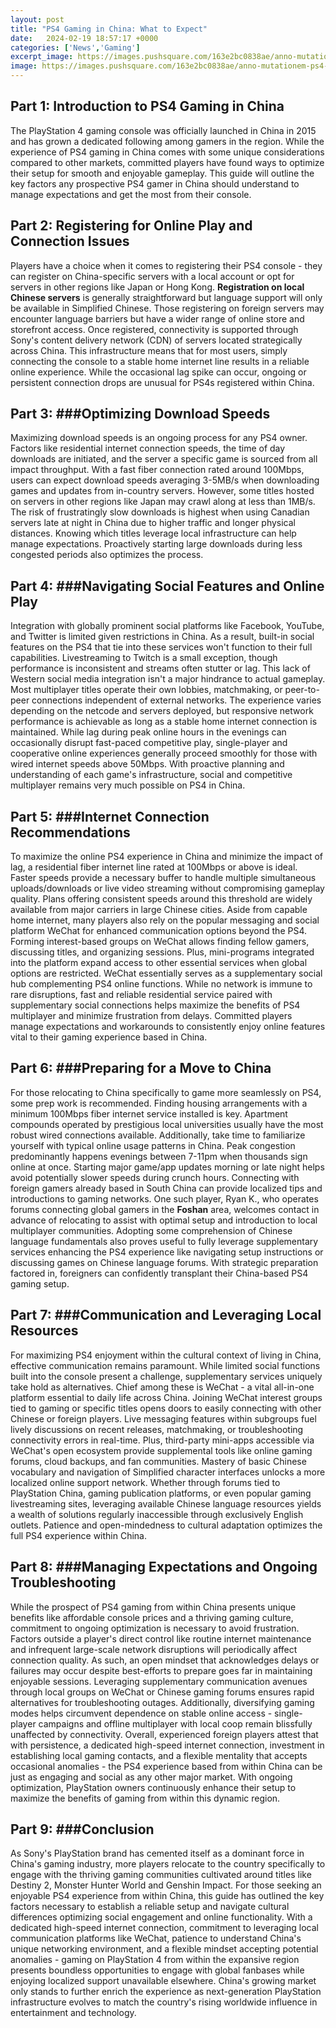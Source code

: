 ```yaml
---
layout: post
title: "PS4 Gaming in China: What to Expect"
date:   2024-02-19 18:57:17 +0000
categories: ['News','Gaming']
excerpt_image: https://images.pushsquare.com/163e2bc0838ae/anno-mutationem-ps4-playstation-4.original.jpg
image: https://images.pushsquare.com/163e2bc0838ae/anno-mutationem-ps4-playstation-4.original.jpg
---
```


## Part 1: Introduction to PS4 Gaming in China
The PlayStation 4 gaming console was officially launched in China in 2015 and has grown a dedicated following among gamers in the region. While the experience of PS4 gaming in China comes with some unique considerations compared to other markets, committed players have found ways to optimize their setup for smooth and enjoyable gameplay. This guide will outline the key factors any prospective PS4 gamer in China should understand to manage expectations and get the most from their console.
## Part 2: **Registering for Online Play and Connection Issues** 
Players have a choice when it comes to registering their PS4 console - they can register on China-specific servers with a local account or opt for servers in other regions like Japan or Hong Kong. **Registration on local Chinese servers** is generally straightforward but language support will only be available in Simplified Chinese. Those registering on foreign servers may encounter language barriers but have a wider range of online store and storefront access. 
Once registered, connectivity is supported through Sony's content delivery network (CDN) of servers located strategically across China. This infrastructure means that for most users, simply connecting the console to a stable home internet line results in a reliable online experience. While the occasional lag spike can occur, ongoing or persistent connection drops are unusual for PS4s registered within China.
## Part 3: ###Optimizing Download Speeds 
Maximizing download speeds is an ongoing process for any PS4 owner. Factors like residential internet connection speeds, the time of day downloads are initiated, and the server a specific game is sourced from all impact throughput. With a fast fiber connection rated around 100Mbps, users can expect download speeds averaging 3-5MB/s when downloading games and updates from in-country servers. 
However, some titles hosted on servers in other regions like Japan may crawl along at less than 1MB/s. The risk of frustratingly slow downloads is highest when using Canadian servers late at night in China due to higher traffic and longer physical distances. Knowing which titles leverage local infrastructure can help manage expectations. Proactively starting large downloads during less congested periods also optimizes the process.
## Part 4: ###Navigating Social Features and Online Play
Integration with globally prominent social platforms like Facebook, YouTube, and Twitter is limited given restrictions in China. As a result, built-in social features on the PS4 that tie into these services won't function to their full capabilities. Livestreaming to Twitch is a small exception, though performance is inconsistent and streams often stutter or lag. 
This lack of Western social media integration isn't a major hindrance to actual gameplay. Most multiplayer titles operate their own lobbies, matchmaking, or peer-to-peer connections independent of external networks. The experience varies depending on the netcode and servers deployed, but responsive network performance is achievable as long as a stable home internet connection is maintained. 
While lag during peak online hours in the evenings can occasionally disrupt fast-paced competitive play, single-player and cooperative online experiences generally proceed smoothly for those with wired internet speeds above 50Mbps. With proactive planning and understanding of each game's infrastructure, social and competitive multiplayer remains very much possible on PS4 in China.
## Part 5: ###Internet Connection Recommendations
To maximize the online PS4 experience in China and minimize the impact of lag, a residential fiber internet line rated at 100Mbps or above is ideal. Faster speeds provide a necessary buffer to handle multiple simultaneous uploads/downloads or live video streaming without compromising gameplay quality. Plans offering consistent speeds around this threshold are widely available from major carriers in large Chinese cities.
Aside from capable home internet, many players also rely on the popular messaging and social platform WeChat for enhanced communication options beyond the PS4. Forming interest-based groups on WeChat allows finding fellow gamers, discussing titles, and organizing sessions. Plus, mini-programs integrated into the platform expand access to other essential services when global options are restricted. WeChat essentially serves as a supplementary social hub complementing PS4 online functions.
While no network is immune to rare disruptions, fast and reliable residential service paired with supplementary social connections helps maximize the benefits of PS4 multiplayer and minimize frustration from delays. Committed players manage expectations and workarounds to consistently enjoy online features vital to their gaming experience based in China.
## Part 6: ###Preparing for a Move to China 
For those relocating to China specifically to game more seamlessly on PS4, some prep work is recommended. Finding housing arrangements with a minimum 100Mbps fiber internet service installed is key. Apartment compounds operated by prestigious local universities usually have the most robust wired connections available. 
Additionally, take time to familiarize yourself with typical online usage patterns in China. Peak congestion predominantly happens evenings between 7-11pm when thousands sign online at once. Starting major game/app updates morning or late night helps avoid potentially slower speeds during crunch hours. 
Connecting with foreign gamers already based in South China can provide localized tips and introductions to gaming networks. One such player, Ryan K., who operates forums connecting global gamers in the **Foshan** area, welcomes contact in advance of relocating to assist with optimal setup and introduction to local multiplayer communities. 
Adopting some comprehension of Chinese language fundamentals also proves useful to fully leverage supplementary services enhancing the PS4 experience like navigating setup instructions or discussing games on Chinese language forums. With strategic preparation factored in, foreigners can confidently transplant their China-based PS4 gaming setup.
## Part 7: ###Communication and Leveraging Local Resources
For maximizing PS4 enjoyment within the cultural context of living in China, effective communication remains paramount. While limited social functions built into the console present a challenge, supplementary services uniquely take hold as alternatives. Chief among these is WeChat - a vital all-in-one platform essential to daily life across China. 
Joining WeChat interest groups tied to gaming or specific titles opens doors to easily connecting with other Chinese or foreign players. Live messaging features within subgroups fuel lively discussions on recent releases, matchmaking, or troubleshooting connectivity errors in real-time. Plus, third-party mini-apps accessible via WeChat's open ecosystem provide supplemental tools like online gaming forums, cloud backups, and fan communities. 
Mastery of basic Chinese vocabulary and navigation of Simplified character interfaces unlocks a more localized online support network. Whether through forums tied to PlayStation China, gaming publication platforms, or even popular gaming livestreaming sites, leveraging available Chinese language resources yields a wealth of solutions regularly inaccessible through exclusively English outlets. Patience and open-mindedness to cultural adaptation optimizes the full PS4 experience within China.
## Part 8: ###Managing Expectations and Ongoing Troubleshooting  
While the prospect of PS4 gaming from within China presents unique benefits like affordable console prices and a thriving gaming culture, commitment to ongoing optimization is necessary to avoid frustration. Factors outside a player's direct control like routine internet maintenance and infrequent large-scale network disruptions will periodically affect connection quality. 
As such, an open mindset that acknowledges delays or failures may occur despite best-efforts to prepare goes far in maintaining enjoyable sessions. Leveraging supplementary communication avenues through local groups on WeChat or Chinese gaming forums ensures rapid alternatives for troubleshooting outages. Additionally, diversifying gaming modes helps circumvent dependence on stable online access - single-player campaigns and offline multiplayer with local coop remain blissfully unaffected by connectivity.
Overall, experienced foreign players attest that with persistence, a dedicated high-speed internet connection, investment in establishing local gaming contacts, and a flexible mentality that accepts occasional anomalies - the PS4 experience based from within China can be just as engaging and social as any other major market. With ongoing optimization, PlayStation owners continuously enhance their setup to maximize the benefits of gaming from within this dynamic region.
## Part 9: ###Conclusion 
As Sony's PlayStation brand has cemented itself as a dominant force in China's gaming industry, more players relocate to the country specifically to engage with the thriving gaming communities cultivated around titles like Destiny 2, Monster Hunter World and Genshin Impact. For those seeking an enjoyable PS4 experience from within China, this guide has outlined the key factors necessary to establish a reliable setup and navigate cultural differences optimizing social engagement and online functionality. 
With a dedicated high-speed internet connection, commitment to leveraging local communication platforms like WeChat, patience to understand China's unique networking environment, and a flexible mindset accepting potential anomalies - gaming on PlayStation 4 from within the expansive region presents boundless opportunities to engage with global fanbases while enjoying localized support unavailable elsewhere. China's growing market only stands to further enrich the experience as next-generation PlayStation infrastructure evolves to match the country's rising worldwide influence in entertainment and technology.